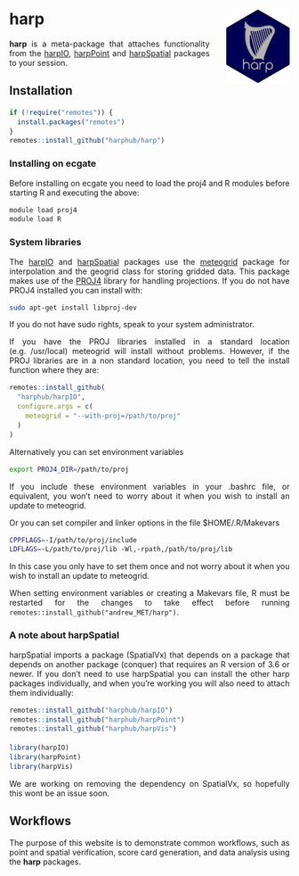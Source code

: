 
<!-- README.md is generated from README.Rmd. Please edit that file -->

<style>
  body{
    text-align: justify;
  }
</style>

# harp <a href=#><img src='man/figures/harp_logo_dark.svg' align="right" height="131.5" style="margin-left:30px" /></a>

**harp** is a meta-package that attaches functionality from the
[harpIO](https://harphub.github.io/harpIO),
[harpPoint](https://harphub.github.io/harpPoint) and
[harpSpatial](https://harphub.github.io/harpSpatial) packages to your
session.

## Installation

``` r
if (!require("remotes")) {
  install.packages("remotes")
}
remotes::install_github("harphub/harp")
```

### Installing on ecgate

Before installing on ecgate you need to load the proj4 and R modules
before starting R and executing the above:

``` bash
module load proj4
module load R
```

### System libraries

The [harpIO](https://harphub.github.io/harpIO) and
[harpSpatial](https://harphub.github.io/harpSpatial) packages use the
[meteogrid](https://github.com/harphub/meteogrid) package for
interpolation and the geogrid class for storing gridded data. This
package makes use of the [PROJ4](https://proj4.org) library for handling
projections. If you do not have PROJ4 installed you can install with:

``` bash
sudo apt-get install libproj-dev
```

If you do not have sudo rights, speak to your system administrator.

If you have the PROJ libraries installed in a standard location
(e.g. /usr/local) meteogrid will install without problems. However, if
the PROJ libraries are in a non standard location, you need to tell the
install function where they are:

``` r
remotes::install_github(
  "harphub/harpIO",
  configure.args = c(
    meteogrid = "--with-proj=/path/to/proj"
  )
)
```

Alternatively you can set environment variables

``` bash
export PROJ4_DIR=/path/to/proj
```

If you include these environment variables in your .bashrc file, or
equivalent, you won’t need to worry about it when you wish to install an
update to meteogrid.

Or you can set compiler and linker options in the file $HOME/.R/Makevars

``` bash
CPPFLAGS=-I/path/to/proj/include
LDFLAGS=-L/path/to/proj/lib -Wl,-rpath,/path/to/proj/lib
```

In this case you only have to set them once and not worry about it when
you wish to install an update to meteogrid.

When setting environment variables or creating a Makevars file, R must
be restarted for the changes to take effect before running
`remotes::install_github("andrew_MET/harp")`.

### A note about harpSpatial

harpSpatial imports a package (SpatialVx) that depends on a package that
depends on another package (conquer) that requires an R version of 3.6
or newer. If you don’t need to use harpSpatial you can install the other
harp packages individually, and when you’re working you will also need
to attach them individually:

``` r
remotes::install_github("harphub/harpIO")
remotes::install_github("harphub/harpPoint")
remotes::install_github("harphub/harpVis")

library(harpIO)
library(harpPoint)
library(harpVis)
```

We are working on removing the dependency on SpatialVx, so hopefully
this wont be an issue soon.

## Workflows

The purpose of this website is to demonstrate common workflows, such as
point and spatial verification, score card generation, and data analysis
using the **harp** packages.
